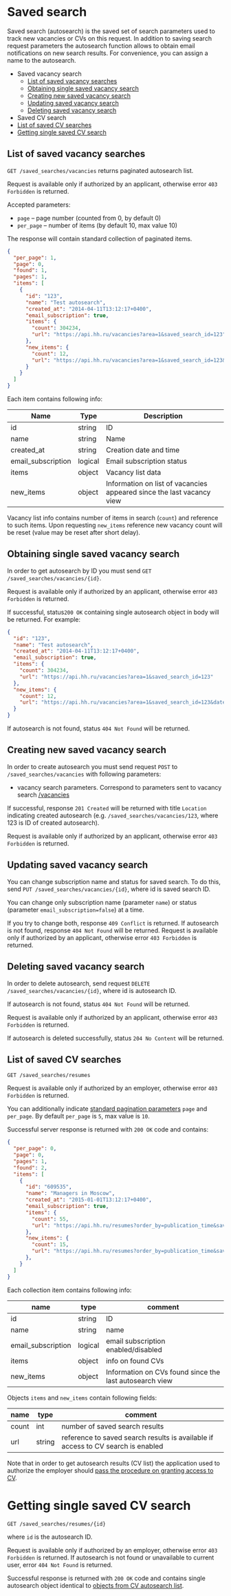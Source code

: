 # Saved search

Saved search (autosearch) is the saved set of search parameters used
to track new vacancies or CVs on this request.
In addition to saving search request parameters the autosearch function allows to
obtain email notifications on new search results. For convenience, you can assign a name to
the autosearch.

* Saved vacancy search
  * [List of saved vacancy searches](#vacancies-saved-search-list)
  * [Obtaining single saved vacancy search](#vacancies-saved-search-item)
  * [Creating new saved vacancy search](#vacancies-saved-search-create)
  * [Updating saved vacancy search](#vacancies-saved-search-update)
  * [Deleting saved vacancy search](#vacancies-saved-search-delete)
* Saved CV search
 * [List of saved CV searches](#resumes-saved-search-list)
 * [Getting single saved CV search](#resumes-saved-search-item)


<a name="vacancies-saved-search-list"></a>
## List of saved vacancy searches

`GET /saved_searches/vacancies` returns paginated autosearch list.

Request is available only if authorized by an applicant, otherwise error
`403 Forbidden` is returned.

Accepted parameters:

* `page` – page number (counted from 0, by default 0)
* `per_page` – number of items (by default 10,
  max value 10)


The response will contain standard collection of paginated items.


```json
{
  "per_page": 1,
  "page": 0,
  "found": 1,
  "pages": 1,
  "items": [
    {
      "id": "123",
      "name": "Test autosearch",
      "created_at": "2014-04-11T13:12:17+0400",
      "email_subscription": true,
      "items": {
        "count": 304234,
        "url": "https://api.hh.ru/vacancies?area=1&saved_search_id=123"
      },
      "new_items": {
        "count": 12,
        "url": "https://api.hh.ru/vacancies?area=1&saved_search_id=123&date_from=2014-01-11T13%3A12%3A17%2B0400"
      }
    }
  ]
}
```

Each item contains following info:

 Name | Type | Description
---- | --- | ---
 id  | string | ID
 name | string | Name
 created_at | string | Creation date and time
 email_subscription | logical | Email subscription status
 items | object | Vacancy list data
 new_items | object | Information on list of vacancies appeared since the last vacancy view

Vacancy list info contains number of items in search (`count`) and
reference to such items. Upon requesting `new_items` reference
new vacancy count will be reset (value may be reset after short
delay).


<a name="vacancies-saved-search-item"></a>
## Obtaining single saved vacancy search

In order to get autosearch by ID you must send
`GET /saved_searches/vacancies/{id}`.

Request is available only if authorized by an applicant, otherwise error
`403 Forbidden` is returned.

If successful, status`200 OK` containing single autosearch object in body
will be returned. For example:

```json
{
  "id": "123",
  "name": "Test autosearch",
  "created_at": "2014-04-11T13:12:17+0400",
  "email_subscription": true,
  "items": {
    "count": 304234,
    "url": "https://api.hh.ru/vacancies?area=1&saved_search_id=123"
  },
  "new_items": {
    "count": 12,
    "url": "https://api.hh.ru/vacancies?area=1&saved_search_id=123&date_from=2014-01-11T13%3A12%3A17%2B0400"
  }
}
```

If autosearch is not found, status `404 Not Found` will be returned.


<a name="vacancies-saved-search-create"></a>
## Creating new saved vacancy search

In order to create autosearch you must send request `POST` to
`/saved_searches/vacancies` with following parameters:

* vacancy search parameters. Correspond to parameters
  sent to vacancy search [/vacancies](vacancies.md)

If successful, response `201 Created` will be returned with title
`Location` indicating created autosearch (e.g.
`/saved_searches/vacancies/123`, where 123 is ID of created autosearch).

Request is available only if authorized by an applicant, otherwise error
`403 Forbidden` is returned.


<a name="vacancies-saved-search-update"></a>
## Updating saved vacancy search

You can change subscription name and status for saved search. To do this,
send `PUT /saved_searches/vacancies/{id}`, where id is
saved search ID.

You can change only subscription name (parameter `name`) or status
(parameter `email_subscription=false`) at a time.

If you try to change both, response `409 Conflict` is returned.
If autosearch is not found, response `404 Not Found` will be returned.
Request is available only if authorized by an applicant, otherwise error
`403 Forbidden` is returned.


<a name="vacancies-saved-search-delete"></a>
## Deleting saved vacancy search

In order to delete autosearch, send request
`DELETE /saved_searches/vacancies/{id}`, where id is autosearch ID.

If autosearch is not found, status `404 Not Found` will be returned.

Request is available only if authorized by an applicant, otherwise error
`403 Forbidden` is returned.

If autosearch is deleted successfully, status `204 No Content` will be returned.


<a name="resumes-saved-search-list"></a>
##  List of saved CV searches

`GET /saved_searches/resumes`

Request is available only if authorized by an employer, otherwise error
`403 Forbidden` is returned.

You can additionally indicate
[standard pagination parameters](general.md#pagination) `page` and `per_page`.
By default `per_page` is `5`, max value is `10`.

Successful server response is returned with `200 OK` code and contains:

```json
{
  "per_page": 0,
  "page": 0,
  "pages": 1,
  "found": 2,
  "items": [
    {
      "id": "609535",
      "name": "Managers in Moscow",
      "created_at": "2015-01-01T13:12:17+0400",
      "email_subscription": true,
      "items": {
        "count": 55,
        "url": "https://api.hh.ru/resumes?order_by=publication_time&saved_search_id=123456&text=manager&area=1"
      },
      "new_items": {
        "count": 15,
        "url": "https://api.hh.ru/resumes?order_by=publication_time&saved_search_id=123456&text=manager&area=1&date_from=2015-11-12T18%3A06%3A04%2B0300"
      },
    }
  ]
}
```

<a name="resumes-saved-search-object"></a>
Each collection item contains following info:

name | type | comment
---------|-----|------------
id | string | ID
name | string | name
email_subscription | logical | email subscription enabled/disabled
items | object | info on found CVs
new_items | object | Information on CVs found since the last autosearch view

Objects `items` and `new_items` contain following fields:

name | type | comment
---------|-----|------------
count | int | number of saved search results
url | string | reference to saved search results is available if access to CV search is enabled

Note that in order to get autosearch results (CV list)
the application used to authorize the employer should
[pass the procedure on granting access to CV](resumes.md#resume-search-request).


<a name="resumes-saved-search-item"></a>
# Getting single saved CV search

`GET /saved_searches/resumes/{id}`

where `id` is the autosearch ID.

Request is available only if authorized by an employer, otherwise error
`403 Forbidden` is returned. If autosearch is not found or unavailable to current user,
error `404 Not Found` is returned.

Successful response is returned with `200 OK` code and contains single autosearch object
identical to [objects from CV autosearch list](#resumes-saved-search-object).
